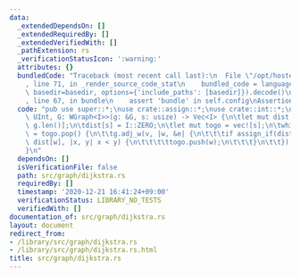 ```yaml
---
data:
  _extendedDependsOn: []
  _extendedRequiredBy: []
  _extendedVerifiedWith: []
  _pathExtension: rs
  _verificationStatusIcon: ':warning:'
  attributes: {}
  bundledCode: "Traceback (most recent call last):\n  File \"/opt/hostedtoolcache/Python/3.9.1/x64/lib/python3.9/site-packages/onlinejudge_verify/documentation/build.py\"\
    , line 71, in _render_source_code_stat\n    bundled_code = language.bundle(stat.path,\
    \ basedir=basedir, options={'include_paths': [basedir]}).decode()\n  File \"/opt/hostedtoolcache/Python/3.9.1/x64/lib/python3.9/site-packages/onlinejudge_verify/languages/user_defined.py\"\
    , line 67, in bundle\n    assert 'bundle' in self.config\nAssertionError\n"
  code: "pub use super::*;\nuse crate::assign::*;\nuse crate::int::*;\n\npub fn dijkstra<I:\
    \ UInt, G: WGraph<I>>(g: &G, s: usize) -> Vec<I> {\n\tlet mut dist = vec![I::MAX;\
    \ g.len()];\n\tdist[s] = I::ZERO;\n\tlet mut togo = vec![s];\n\twhile let Some(v)\
    \ = togo.pop() {\n\t\tg.adj_w(v, |w, &e| {\n\t\t\tif assign_if(dist[v] + e, &mut\
    \ dist[w], |x, y| x < y) {\n\t\t\t\ttogo.push(w);\n\t\t\t}\n\t\t});\n\t}\n\tdist\n\
    }\n"
  dependsOn: []
  isVerificationFile: false
  path: src/graph/dijkstra.rs
  requiredBy: []
  timestamp: '2020-12-21 16:41:24+09:00'
  verificationStatus: LIBRARY_NO_TESTS
  verifiedWith: []
documentation_of: src/graph/dijkstra.rs
layout: document
redirect_from:
- /library/src/graph/dijkstra.rs
- /library/src/graph/dijkstra.rs.html
title: src/graph/dijkstra.rs
---
```

